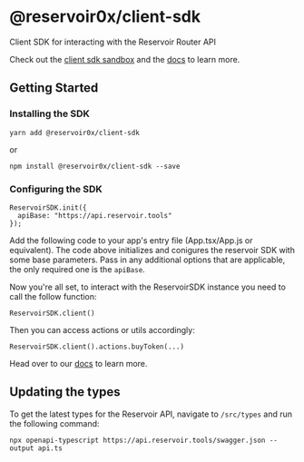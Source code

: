 # @reservoir0x/client-sdk

Client SDK for interacting with the Reservoir Router API

Check out the [client sdk sandbox](https://github.com/reservoirprotocol/sandbox) and the [docs](https://docs.reservoir.tools) to learn more.

## Getting Started

### Installing the SDK

```
yarn add @reservoir0x/client-sdk
```
or
```
npm install @reservoir0x/client-sdk --save
```

### Configuring the SDK

```
ReservoirSDK.init({
  apiBase: "https://api.reservoir.tools"
});
```

Add the following code to your app's entry file (App.tsx/App.js or equivalent). The code above initializes and conigures the reservoir SDK with some base parameters. Pass in any additional options that are applicable, the only required one is the `apiBase`.

Now you're all set, to interact with the ReservoirSDK instance you need to call the follow function:

```
ReservoirSDK.client()
```

Then you can access actions or utils accordingly:
```
ReservoirSDK.client().actions.buyToken(...)
```

Head over to our [docs](https://docs.reservoir.tools) to learn more.


## Updating the types

To get the latest types for the Reservoir API, navigate to `/src/types` and run the following command:

```bs
npx openapi-typescript https://api.reservoir.tools/swagger.json --output api.ts
```
